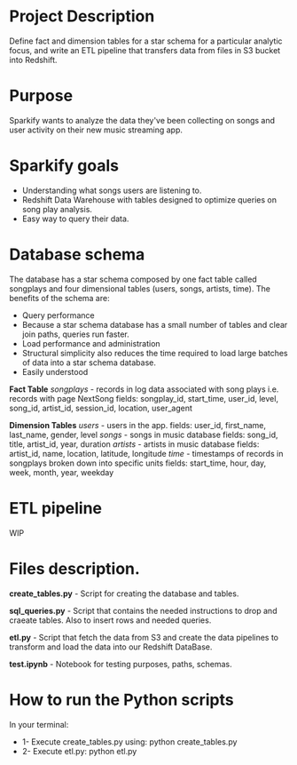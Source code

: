 # Project Description
Define fact and dimension tables for a star schema for a particular analytic focus, and write an ETL pipeline that transfers data from files in S3 bucket into Redshift.

# Purpose
Sparkify wants to analyze the data they've been collecting on songs and user activity on their new music streaming app.

# Sparkify goals
* Understanding what songs users are listening to.
* Redshift Data Warehouse with tables designed to optimize queries on song play analysis.
* Easy way to query their data.

# Database schema
The database has a star schema composed by one fact table called songplays and four dimensional tables (users, songs, artists, time).
The benefits of the schema are:
* Query performance
* Because a star schema database has a small number of tables and clear join paths, queries run faster.
* Load performance and administration
* Structural simplicity also reduces the time required to load large batches of data into a star schema database. 
* Easily understood

**Fact Table**
*songplays* - records in log data associated with song plays i.e. records with page NextSong
fields: songplay_id, start_time, user_id, level, song_id, artist_id, session_id, location, user_agent

**Dimension Tables**
*users* - users in the app. 
fields: user_id, first_name, last_name, gender, level
*songs* - songs in music database
fields: song_id, title, artist_id, year, duration
*artists* - artists in music database
fields: artist_id, name, location, latitude, longitude
*time* - timestamps of records in songplays broken down into specific units
fields: start_time, hour, day, week, month, year, weekday

# ETL pipeline
WIP

# Files description.
**create_tables.py** - Script for creating the database and tables.

**sql_queries.py** - Script that contains the needed instructions to drop and craeate tables. Also to insert rows and needed queries.

**etl.py** - Script that fetch the data from S3 and create the data pipelines to transform and load the data
into our Redshift DataBase.

**test.ipynb** - Notebook for testing purposes, paths, schemas.

# How to run the Python scripts
In your terminal:
* 1- Execute create_tables.py using: python create_tables.py
* 2- Execute etl.py: python etl.py
